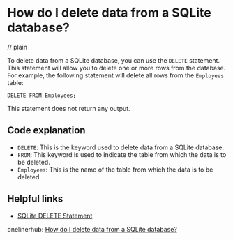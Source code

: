 # How do I delete data from a SQLite database?
// plain

To delete data from a SQLite database, you can use the `DELETE` statement. This statement will allow you to delete one or more rows from the database. For example, the following statement will delete all rows from the `Employees` table:

```
DELETE FROM Employees;
```

This statement does not return any output.

## Code explanation


- `DELETE`: This is the keyword used to delete data from a SQLite database.
- `FROM`: This keyword is used to indicate the table from which the data is to be deleted.
- `Employees`: This is the name of the table from which the data is to be deleted.

## Helpful links

- [SQLite DELETE Statement](https://www.sqlitetutorial.net/sqlite-delete/)

onelinerhub: [How do I delete data from a SQLite database?](https://onelinerhub.com/sqlite/how-do-i-delete-data-from-a-sqlite-database)
